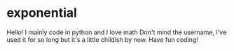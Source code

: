 # exponential
Hello!
I mainly code in python and I love math
Don't mind the username, I've used it for so long but it's a little childish by now.
Have fun coding!
